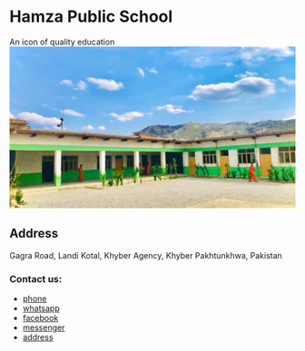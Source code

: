 # Hamza Public School
An icon of quality education
![Hamza School Image](images/school.jpg)

## Address
Gagra Road, Landi Kotal, Khyber Agency, Khyber Pakhtunkhwa, Pakistan

### Contact us:
* [phone](+923028171873)
* [whatsapp](https://wa.me/923028171873)
* [facebook](https://hamzapublichighschool)
* [messenger](https://m.me/hamzapublichighschool)
* [address](https://goo.gl/maps/SDPeHyfVoLfdwp2F6)
